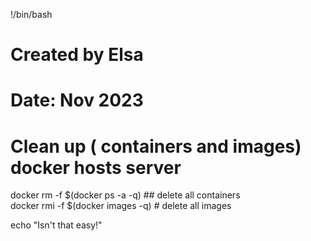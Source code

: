 !/bin/bash
# Created by Elsa
# Date: Nov 2023
# Clean up ( containers and images) docker hosts server

docker rm -f $(docker ps -a -q)   ## delete all containers                              
docker rmi -f $(docker images -q)  # delete all images

echo "Isn't that easy!"